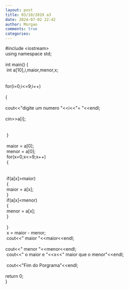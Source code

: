 ```yaml
---
layout: post
title: 03/10/2019 a3
date: 2024-07-02 22:42
author: Morgao
comments: true
categories: 
---
```

#include &lt;iostream&gt;<br />
using namespace std;<br />
<br />
int main() {<br />
<span style="white-space: pre;"> </span>int a[10],i,maior,menor,x;<br />
<br />
<span style="white-space: pre;"> </span>for(i=0;i&lt;=9;i++)<br />
<span style="white-space: pre;"> </span>{<br />
<span style="white-space: pre;">  </span>cout&lt;&lt;"digite um numero "&lt;&lt;i&lt;&lt;"= "&lt;&lt;endl;<br />
<span style="white-space: pre;">  </span>cin&gt;&gt;a[i];<br />
<span style="white-space: pre;">  </span><br />
<span style="white-space: pre;"> </span>}<br />
<br />
<span style="white-space: pre;"> </span>maior = a[0];<br />
<span style="white-space: pre;"> </span>menor = a[0];<br />
<span style="white-space: pre;"> </span>for(x=0;x&lt;=9;x++)<br />
<span style="white-space: pre;"> </span>{<br />
<span style="white-space: pre;"> </span><br />
<span style="white-space: pre;"> </span><br />
<span style="white-space: pre;">  </span>if(a[x]&gt;maior)<br />
<span style="white-space: pre;">  </span>{<br />
<span style="white-space: pre;">   </span>maior = a[x];<br />
<span style="white-space: pre;">  </span>}<br />
<span style="white-space: pre;">  </span>if(a[x]&lt;menor)<br />
<span style="white-space: pre;">  </span>{<br />
<span style="white-space: pre;">   </span>menor = a[x];<br />
<span style="white-space: pre;">  </span>}<br />
<span style="white-space: pre;">  </span><br />
<span style="white-space: pre;"> </span>}<br />
<span style="white-space: pre;"> </span>x = maior - menor;<br />
<span style="white-space: pre;"> </span>cout&lt;&lt;" maior "&lt;&lt;maior&lt;&lt;endl;<br />
<span style="white-space: pre;"> </span>cout&lt;&lt;" menor "&lt;&lt;menor&lt;&lt;endl;<br />
<span style="white-space: pre;"> </span>cout&lt;&lt;" o maior e "&lt;&lt;x&lt;&lt;" maior que o menor"&lt;&lt;endl;<br />
<span style="white-space: pre;"> </span><br />
<span style="white-space: pre;"> </span>cout&lt;&lt;"Fim do Porgrama"&lt;&lt;endl;<br />
<span style="white-space: pre;"> </span>return 0;<br />
}
